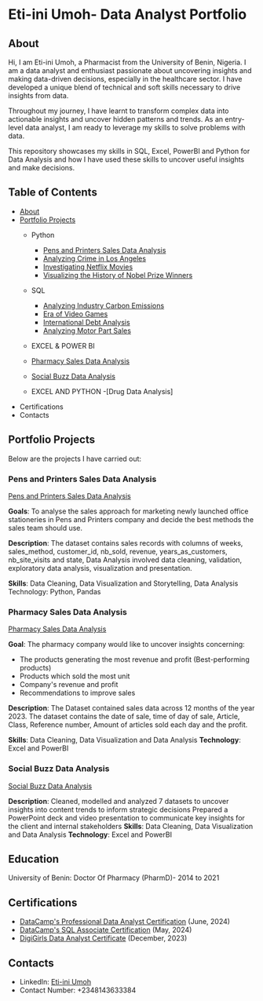 # Eti-ini Umoh- Data Analyst Portfolio
## About
Hi, I am Eti-ini Umoh, a Pharmacist from the University of Benin, Nigeria. I am a data analyst and enthusiast passionate about uncovering insights and making data-driven decisions, especially in the healthcare sector. I have developed a unique blend of technical and soft skills necessary to drive insights from data. 

Throughout my journey, I have learnt to transform complex data into actionable insights and uncover  hidden patterns and trends. As an entry-level data analyst, I am ready to leverage my skills to solve problems with data.

This repository showcases my skills in SQL, Excel, PowerBI and Python for Data Analysis and how I have used these skills to uncover useful insights and make decisions.

## Table of Contents
- [About](https://github.com/Eti-ini/Portfolio/blob/main/README.md)
- [Portfolio Projects](https://github.com/Eti-ini/Portfolio/tree/main)
  - Python
    - [Pens and Printers Sales Data Analysis](https://github.com/Eti-ini/Portfolio/tree/main/Pens%20and%20Printers)
    - [Analyzing Crime in Los Angeles](https://github.com/Eti-ini/Portfolio/blob/main/Analyzing%20Crime%20in%20Los%20Angeles/notebook.ipynb)
    - [Investigating Netflix Movies](https://github.com/Eti-ini/Portfolio/blob/main/Investigating%20Netflix%20movies/notebook.ipynb)
    - [Visualizing the History of Nobel Prize Winners](https://github.com/Eti-ini/Portfolio/blob/main/Visualizing%20the%20History%20of%20Nobel%20Prize%20Winner/notebook.ipynb)

  - SQL
    - [Analyzing Industry Carbon Emissions](https://github.com/Eti-ini/Portfolio/blob/main/Analyzing%20Industry%20Carbon%20Emissions/notebook.ipynb)
    - [Era of Video Games](https://github.com/Eti-ini/Portfolio/blob/main/Era%20of%20video%20game/notebook.ipynb)
    - [International Debt Analysis](https://github.com/Eti-ini/Portfolio/blob/main/International%20Debt%20Analysis/notebook.ipynb)
    - [Analyzing Motor Part Sales](https://github.com/Eti-ini/Portfolio/blob/main/Analyzing%20Motorcycle%20Part%20Sales/notebook.ipynb)

  - EXCEL & POWER BI
   - [Pharmacy Sales Data Analysis](https://github.com/Eti-ini/Portfolio/tree/main/Pharmacy%20Sales%20Analysis)
   - [Social Buzz Data Analysis](https://github.com/Eti-ini/Portfolio/tree/main/Social%20Buzz%20Data%20Analysis)
  - EXCEL AND PYTHON
      -[Drug Data Analysis] 
- Certifications
- Contacts

## Portfolio Projects
Below are the projects I have carried out:
### Pens and Printers Sales Data Analysis
[Pens and Printers Sales Data Analysis](https://github.com/Eti-ini/Portfolio/tree/main/Pens%20and%20Printers)

**Goals**: To analyse the sales approach for marketing newly launched office stationeries in Pens and Printers company and decide the best methods the sales team should use.

**Description**: The dataset contains sales records with columns of weeks,  sales_method, customer_id, nb_sold, revenue, years_as_customers, nb_site_visits and state, Data Analysis involved data cleaning, validation, exploratory data analysis, visualization and presentation.

**Skills**: Data Cleaning, Data Visualization and Storytelling, Data Analysis
Technology: Python, Pandas

### Pharmacy Sales Data Analysis
[Pharmacy Sales Data Analysis](https://github.com/Eti-ini/Portfolio/tree/main/Pharmacy%20Sales%20Analysis)

**Goal**:
The pharmacy company would like to uncover insights concerning:
- The products generating the most revenue and profit (Best-performing products)
- Products which sold the most unit
- Company's revenue and profit
- Recommendations to improve sales

**Description**: The Dataset contained sales data across 12 months of the year 2023. The dataset contains the date of sale, time of day of sale, Article, Class, Reference number, Amount of articles sold each day and the profit.

**Skills**: Data Cleaning, Data Visualization and Data Analysis
**Technology**: Excel and PowerBI

### Social Buzz Data Analysis
[Social Buzz Data Analysis](https://github.com/Eti-ini/Portfolio/tree/main/Social%20Buzz%20Data%20Analysis)

**Description**:
Cleaned, modelled and analyzed 7 datasets to uncover insights into content trends to inform strategic decisions
Prepared a PowerPoint deck and video presentation to communicate key insights for the client and internal stakeholders
**Skills**: Data Cleaning, Data Visualization and Data Analysis
**Technology**: Excel and PowerBI
## Education
University of Benin: Doctor Of Pharmacy (PharmD)- 2014 to 2021

## Certifications
- [DataCamp's Professional Data Analyst Certification](https://www.datacamp.com/certificate/DA0021489845053) (June, 2024)
- [DataCamp's SQL Associate Certification](https://www.datacamp.com/certificate/SQA0010023658224) (May, 2024)
- [DigiGirls Data Analyst Certificate](https://www.linkedin.com/posts/eti-ini-umoh-419b661a8_digigirls-ukaid-activity-7151120583303278594-aVyP?utm_source=share&utm_medium=member_desktop) (December, 2023)

## Contacts
- LinkedIn: [Eti-ini Umoh](https://www.linkedin.com/in/eti-ini-umoh-419b661a8)
- Contact Number: +2348143633384



     
